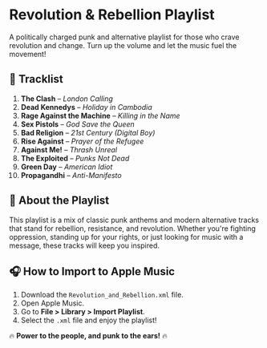 # Revolution & Rebellion Playlist

A politically charged punk and alternative playlist for those who crave revolution and change. Turn up the volume and let the music fuel the movement!

## 📜 Tracklist
1. **The Clash** – *London Calling*
2. **Dead Kennedys** – *Holiday in Cambodia*
3. **Rage Against the Machine** – *Killing in the Name*
4. **Sex Pistols** – *God Save the Queen*
5. **Bad Religion** – *21st Century (Digital Boy)*
6. **Rise Against** – *Prayer of the Refugee*
7. **Against Me!** – *Thrash Unreal*
8. **The Exploited** – *Punks Not Dead*
9. **Green Day** – *American Idiot*
10. **Propagandhi** – *Anti-Manifesto*

## 🎸 About the Playlist
This playlist is a mix of classic punk anthems and modern alternative tracks that stand for rebellion, resistance, and revolution. Whether you're fighting oppression, standing up for your rights, or just looking for music with a message, these tracks will keep you inspired.

## 🎧 How to Import to Apple Music
1. Download the `Revolution_and_Rebellion.xml` file.
2. Open Apple Music.
3. Go to **File > Library > Import Playlist**.
4. Select the `.xml` file and enjoy the playlist!

🔥 **Power to the people, and punk to the ears!** 🔥
